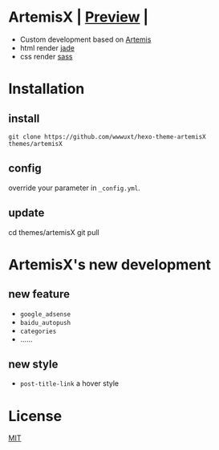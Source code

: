 # ArtemisX | [Preview](http://wwwuxt.cc) |

- Custom development based on [Artemis](https://github.com/Dreyer/hexo-theme-artemis)
- html render [jade](https://jade-lang.com)
- css render [sass](https://www.sass.hk/)


# Installation
## install
```
git clone https://github.com/wwwuxt/hexo-theme-artemisX themes/artemisX
```
## config
override your parameter in `_config.yml`.
## update
cd themes/artemisX
git pull

# ArtemisX's new development

## new feature

- `google_adsense`
- `baidu_autopush`
- `categories`
- ......

## new style

- `post-title-link` a hover style 

# License

[MIT](https://opensource.org/licenses/mit-license.php)